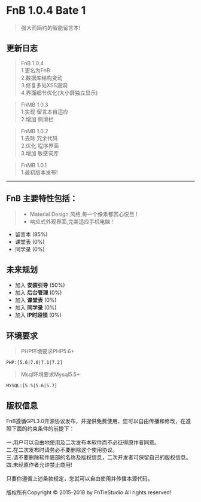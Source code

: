 
FnB 1.0.4 Bate 1
===========================
>强大而简约的智能留言本!

**更新日志**
----
>FnB 1.0.4
<br/>1.更名为FnB
<br/>2.数据库结构变动
<br/>3.修复多处XSS漏洞
<br/>4.界面细节优化(大小屏独立显示)


>FnMB 1.0.3
<br/>1.实现 留言本自适应
<br/>2.增加 侧滑栏

>FnMB 1.0.2
<br/>1.去除 冗余代码
<br/>2.优化 程序界面
<br/>3.增加 敏感词库

>FnMB 1.0.1 
<br/>1.最初版本发布!
----
## FnB 主要特性包括：

> + Material Design 风格,每一个像素都赏心悦目 !
> + 响应式外观界面,完美适应手机电脑 !

 + 留言本 (85%)
 + 课堂表 (0%)
 + 同学录 (0%)

## 未来规划
 + 加入 **安装引导** (50%)
 + 加入 **后台管理** (0%)
 + 加入 **课堂表** (0%)
 + 加入 **同学录** (0%)
 + 加入 **IP时段锁** (0%)

## 环境要求
> PHP环境要求PHP5.6+
 ~~~
 PHP:[5.6|7.0|7.1|7.2]
 ~~~
> Msql环境要求Mysql5.5+
 ~~~
 MYSQL:[5.5|5.6|5.7]
 ~~~

## 版权信息
 FnB遵循GPL3.0开源协议发布，并提供免费使用，您可以自由传播和修改，在遵照下面的约束条件的前提下：
<br/>
<br/>
一.用户可以自由地使用及二次发布本软件而不必征得原作者同意。
<br/>
二.在二次发布时请务必不要删除这个使用协议。
<br/>
三.请不要删除软件底部的名称及版权信息，二次开发者可保留自己的版权信息。
<br/>
四.未经原作者允许禁止商用!
<br/>
<br/>
只要你遵循上述条款规定，您就可以自由使用并传播本源代码。
<br/>
<br/>
版权所有Copyright © 2015-2018 by FnTieStudio All rights reserved!
